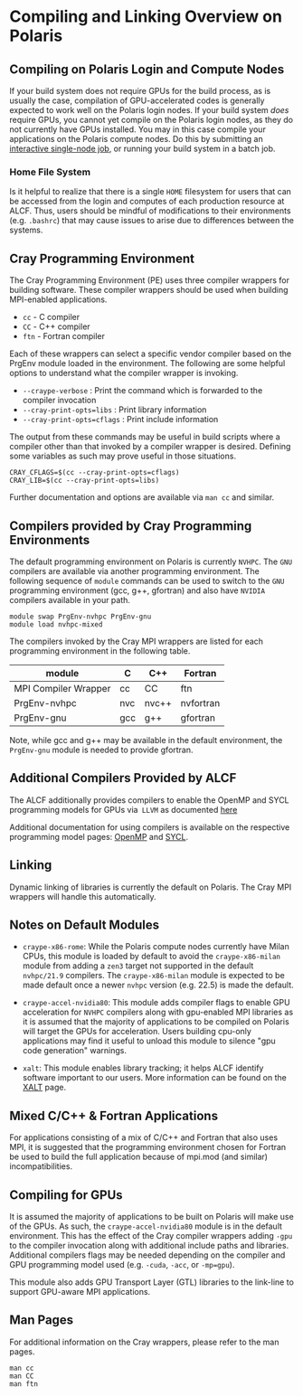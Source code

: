 # Compiling and Linking Overview on Polaris

## Compiling on Polaris Login and Compute Nodes

If your build system does not require GPUs for the build process, as is usually the case, compilation of GPU-accelerated codes is generally expected to work well on the Polaris login nodes. If your build system _does_ require GPUs, you cannot yet compile on the Polaris login nodes, as they do not currently have GPUs installed. You may in this case compile your applications on the Polaris compute nodes. Do this by submitting an [interactive single-node job](../running-jobs.md#Interactive-Jobs-on-Compute-Nodes), or running your build system in a batch job.

<!-- The following section on home file system would be more useful somewhere else --Tim W.: -->

### Home File System

Is it helpful to realize that there is a single `HOME` filesystem for users that can be accessed from the login and computes of each production resource at ALCF. Thus, users should be mindful of modifications to their environments (e.g. `.bashrc`) that may cause issues to arise due to differences between the systems. 

## Cray Programming Environment

The Cray Programming Environment (PE) uses three compiler wrappers for building software. These compiler wrappers should be used when building MPI-enabled applications.

- `cc` - C compiler
- `CC` - C++ compiler
- `ftn` - Fortran compiler

Each of these wrappers can select a specific vendor compiler based on the PrgEnv module loaded in the environment. The following are some helpful options to understand what the compiler wrapper is invoking.

- `--craype-verbose` : Print the command which is forwarded to the compiler invocation
- `--cray-print-opts=libs` : Print library information
- `--cray-print-opts=cflags` : Print include information

The output from these commands may be useful in build scripts where a compiler other than that invoked by a compiler wrapper is desired. Defining some variables as such may prove useful in those situations.
```
CRAY_CFLAGS=$(cc --cray-print-opts=cflags)
CRAY_LIB=$(cc --cray-print-opts=libs)
```
Further documentation and options are available via `man cc` and similar. 

## Compilers provided by Cray Programming Environments

The default programming environment on Polaris is currently `NVHPC`. The `GNU` compilers are available via another programming environment. The following sequence of `module` commands can be used to switch to the `GNU` programming environment (gcc, g++, gfortran) and also have `NVIDIA` compilers available in your path.

```
module swap PrgEnv-nvhpc PrgEnv-gnu
module load nvhpc-mixed
```

The compilers invoked by the Cray MPI wrappers are listed for each programming environment in the following table.

|module| C | C++ | Fortran |
| --- | --- | --- | --- |
| MPI Compiler Wrapper | cc | CC | ftn |
| PrgEnv-nvhpc | nvc | nvc++ | nvfortran |
| PrgEnv-gnu | gcc | g++ | gfortran |

Note, while gcc and g++ may be available in the default environment, the `PrgEnv-gnu` module is needed to provide gfortran.

[//]: # (ToDo: do the gnu compilers loaded by PrgEnv-gnu have non-zero support for GPUs?)
[//]: # (ToDo: should there be a GNU compilers page? Even if they don't support GPUs?)


## Additional Compilers Provided by ALCF

The ALCF additionally provides compilers to enable the OpenMP and SYCL programming models for GPUs via` LLVM` as documented [here](llvm-compilers-polaris.md)

Additional documentation for using compilers is available on the respective programming model pages: [OpenMP](../programming-models/openmp-polaris.md) and [SYCL](../programming-models/sycl-polaris.md).

## Linking

Dynamic linking of libraries is currently the default on Polaris. The Cray MPI wrappers will handle this automatically.

[//]: # (ToDo: first attempt at using CRAYPE_LINK_TYPE=static didn't go well; couldn't find libpthread and lrt)

## Notes on Default Modules

* `craype-x86-rome`: While the Polaris compute nodes currently have Milan CPUs, this module is loaded by default to avoid the `craype-x86-milan` module from adding a `zen3` target not supported in the default `nvhpc/21.9` compilers. The `craype-x86-milan` module is expected to be made default once a newer `nvhpc` version (e.g. 22.5) is made the default.

* `craype-accel-nvidia80`: This module adds compiler flags to enable GPU acceleration for `NVHPC` compilers along with gpu-enabled MPI libraries as it is assumed that the majority of applications to be compiled on Polaris will target the GPUs for acceleration. Users building cpu-only applications may find it useful to unload this module to silence "gpu code generation" warnings.

* `xalt`: This module enables library tracking; it helps ALCF identify software important to our users. More information can be found on the [XALT](../applications-and-libraries/libraries/xalt.md) page.

## Mixed C/C++ & Fortran Applications

For applications consisting of a mix of C/C++ and Fortran that also uses MPI, it is suggested that the programming environment chosen for Fortran be used to build the full application because of mpi.mod (and similar) incompatibilities. 

## Compiling for GPUs

It is assumed the majority of applications to be built on Polaris will make use of the GPUs. As such, the `craype-accel-nvidia80` module is in the default environment. This has the effect of the Cray compiler wrappers adding `-gpu` to the compiler invocation along with additional include paths and libraries. Additional compilers flags may be needed depending on the compiler and GPU programming model used (e.g. `-cuda`, `-acc`, or `-mp=gpu`).

This module also adds GPU Transport Layer (GTL) libraries to the link-line to support GPU-aware MPI applications.

## Man Pages
For additional information on the Cray wrappers, please refer to the man pages.
```
man cc
man CC
man ftn
```
